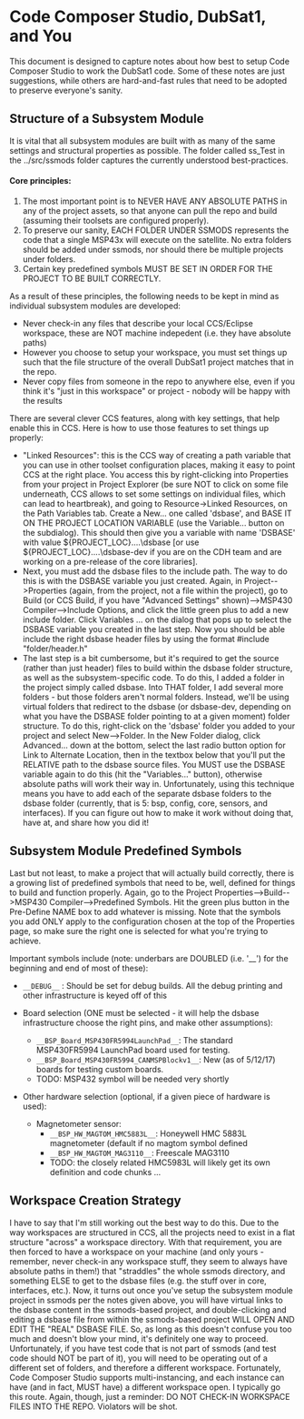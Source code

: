 # Code Composer Studio, DubSat1, and You

This document is designed to capture notes about how best to setup Code Composer Studio to work the DubSat1 code.  Some of these notes are just suggestions, while others are hard-and-fast rules that need to be adopted to preserve everyone's sanity. 

## Structure of a Subsystem Module

It is vital that all subsystem modules are built with as many of the same settings and structural properties as possible. The folder called ss_Test in the ../src/ssmods folder captures the currently understood best-practices.

#### Core principles:
1.  The most important point is to NEVER HAVE ANY ABSOLUTE  PATHS in any of the project assets, so that anyone can pull the repo and build (assuming their toolsets are configured properly).
2.  To preserve our sanity, EACH FOLDER UNDER SSMODS represents the code that a single MSP43x will execute on the satellite.  No extra folders should be added under ssmods, nor should there be multiple projects under folders.
3.  Certain key predefined symbols MUST BE SET IN ORDER FOR THE PROJECT TO BE BUILT CORRECTLY.

As a result of these principles, the following needs to be kept in mind as individual subsystem modules are developed:
- Never check-in any files that describe your local CCS/Eclipse workspace, these are NOT machine indepedent (i.e. they have absolute paths)
- However you choose to setup your workspace, you must set things up such that the file structure of the overall DubSat1 project matches that in the repo.  
- Never copy files from someone in the repo to anywhere else, even if you think it's "just in this workspace" or project - nobody will be happy with the results

There are several clever CCS features, along with key settings, that help enable this in CCS.  Here is how to use those features to set things up properly:
- "Linked Resources":  this is the CCS way of creating a path variable that you can use in other toolset configuration places, making it easy to point CCS at the right place.  You access this by right-clicking into Properties from your project in Project Explorer (be sure NOT to click on some file underneath, CCS allows to set some settings on individual files, which can lead to heartbreak), and going to Resource->Linked Resources, on the Path Variables tab.  Create a New... one called 'dsbase', and BASE IT ON THE PROJECT LOCATION VARIABLE (use the Variable... button on the subdialog).  This should then give you a variable with name 'DSBASE' with value ${PROJECT_LOC}\..\..\dsbase [or use ${PROJECT_LOC}\..\..\dsbase-dev if you are on the CDH team and are working on a pre-release of the core libraries].
- Next, you must add the dsbase files to the include path.  The way to do this is with the DSBASE variable you just created.  Again, in Project-->Properties (again, from the project, not a file within the project), go to Build (or CCS Build, if you have "Advanced Settings" shown)-->MSP430 Compiler-->Include Options, and click the little green plus to add a new include folder.  Click Variables ... on the dialog that pops up to select the DSBASE variable you created in the last step.  Now you should be able include the right dsbase header files by using the format #include "folder/header.h"
- The last step is a bit cumbersome, but it's required to get the source (rather than just header) files to build within the dsbase folder structure, as well as the subsystem-specific code.  To do this, I added a folder in the project simply called dsbase.  Into THAT folder, I add several more folders - but those folders aren't normal folders.  Instead, we'll be using virtual folders that redirect to the dsbase (or dsbase-dev, depending on what you have the DSBASE folder pointing to at a given moment) folder structure.  To do this, right-click on the 'dsbase' folder you added to your project and select New-->Folder.  In the New Folder dialog, click Advanced... down at the bottom, select the last radio button option for Link to Alternate Location, then in the textbox below that you'll put the RELATIVE path to the dsbase source files.  You MUST use the DSBASE variable again to do this (hit the "Variables..." button), otherwise absolute paths will work their way in.  Unfortunately, using this technique means you have to add each of the separate dsbase folders to the dsbase folder (currently, that is 5:  bsp, config, core, sensors, and interfaces).  If you can figure out how to make it work without doing that, have at, and share how you did it!

## Subsystem Module Predefined Symbols

Last but not least, to make a project that will actually build correctly, there is a growing list of predefined symbols that need to be, well, defined for things to build and function properly.  Again, go to the Project Properties-->Build-->MSP430 Compiler-->Predefined Symbols.  Hit the green plus button in the Pre-Define NAME box to add whatever is missing.  Note that the symbols you add ONLY apply to the configuration chosen at the top of the Properties page, so make sure the right one is selected for what you're trying to achieve.

Important symbols include (note:  underbars are DOUBLED (i.e. '__') for the beginning and end of most of these):

* `__DEBUG__`   :  Should be set for debug builds.  All the debug printing and other infrastructure is keyed off of this

* Board selection (ONE must be selected - it will help the dsbase infrastructure choose the right pins, and make other assumptions):
    * `__BSP_Board_MSP430FR5994LaunchPad__`:  The standard MSP430FR5994 LaunchPad board used for testing.
    * `__BSP_Board_MSP430FR5994_CANMSPBlockv1__`:  New (as of 5/12/17) boards for testing custom boards.
    * TODO:  MSP432 symbol will be needed very shortly

* Other hardware selection (optional, if a given piece of hardware is used):
    * Magnetometer sensor:
        * `__BSP_HW_MAGTOM_HMC5883L__`:  Honeywell HMC 5883L magnetometer (default if no magtom symbol defined
        * `__BSP_HW_MAGTOM_MAG3110__`:  Freescale MAG3110
        * TODO:  the closely related HMC5983L will likely get its own definition and code chunks ... 

## Workspace Creation Strategy

I have to say that I'm still working out the best way to do this.  Due to the way workspaces are structured in CCS, all the projects need to exist in a flat structure "across" a workspace directory.  With that requirement, you are then forced to have a workspace on your machine (and only yours - remember, never check-in any workspace stuff, they seem to always have absolute paths in them!) that "straddles" the whole ssmods directory, and something ELSE to get to the dsbase files (e.g. the stuff over in core, interfaces, etc.).  Now, it turns out once you've setup the subsystem module project in ssmods per the notes given above, you will have virtual links to the dsbase content in the ssmods-based project, and double-clicking and editing a dsbase file from within the ssmods-based project WILL OPEN AND EDIT THE "REAL" DSBASE FILE.  So, as long as this doesn't confuse you too much and doesn't blow your mind, it's definitely one way to proceed.  Unfortunately, if you have test code that is not part of ssmods (and test code should NOT be part of it), you will need to be operating out of a different set of folders, and therefore a different workspace.  Fortunately, Code Composer Studio supports multi-instancing, and each instance can have (and in fact, MUST have) a different workspace open.  I typically go this route.  Again, though, just a reminder:  DO NOT CHECK-IN WORKSPACE FILES INTO THE REPO.  Violators will be shot.

		




